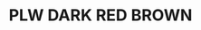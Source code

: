 ---
title: "PLW DARK RED BROWN"
price: "TBA"
desc: "Bez opisa"
img_path: "/assets/img/A.MIG-1605.jpg"
brand: AMMO
available: true
special_offer: false
soon: false
cat: "Weathering"
subcat: ""
subsubcat: "wet-Emajl-Panelni-vash"
---